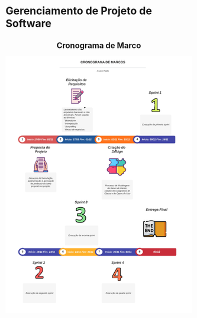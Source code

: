 # Gerenciamento de Projeto de Software

## <center>Cronograma de Marco</center>

![Cronograma](img/cronogramaMarcos.jpeg)